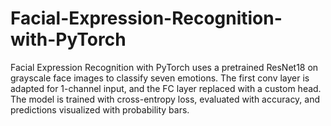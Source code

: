 # Facial-Expression-Recognition-with-PyTorch
Facial Expression Recognition with PyTorch uses a pretrained ResNet18 on grayscale face images to classify seven emotions. The first conv layer is adapted for 1-channel input, and the FC layer replaced with a custom head. The model is trained with cross-entropy loss, evaluated with accuracy, and predictions visualized with probability bars.
